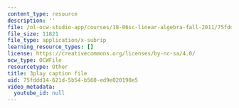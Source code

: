 ```yaml
---
content_type: resource
description: ''
file: /ol-ocw-studio-app/courses/18-06sc-linear-algebra-fall-2011/75fddd14621d5b54b560ed9e020198e5_GLFg2UBMAxc.vtt
file_size: 11821
file_type: application/x-subrip
learning_resource_types: []
license: https://creativecommons.org/licenses/by-nc-sa/4.0/
ocw_type: OCWFile
resourcetype: Other
title: 3play caption file
uid: 75fddd14-621d-5b54-b560-ed9e020198e5
video_metadata:
  youtube_id: null
---
```

